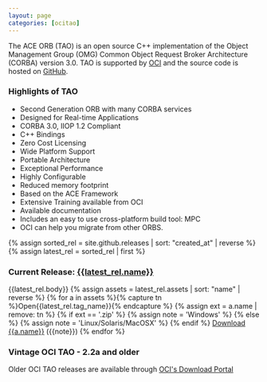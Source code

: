 ```yaml
---
layout: page
categories: [ocitao]
---
```


The ACE ORB (TAO) is an open source C++ implementation of the Object Management Group (OMG) Common Object Request Broker Architecture (CORBA) version 3.0. TAO is supported by [OCI](http://www.ociweb.com) and the source code is hosted on [GitHub]({{site.github.repository_url}}).
### Highlights of TAO
- Second Generation ORB with many CORBA services
- Designed for Real-time Applications
- CORBA 3.0, IIOP 1.2 Compliant
- C++ Bindings
- Zero Cost Licensing
- Wide Platform Support
- Portable Architecture
- Exceptional Performance
- Highly Configurable
- Reduced memory footprint
- Based on the ACE Framework
- Extensive Training available from OCI
- Available documentation
- Includes an easy to use cross-platform build tool: MPC
- OCI can help you migrate from other ORBS.


{% assign sorted_rel = site.github.releases | sort: "created_at" | reverse %}
{% assign latest_rel = sorted_rel | first %}
### Current Release: [{{latest_rel.name}}]({{latest_rel.html_url}})

{{latest_rel.body}}
{% assign assets = latest_rel.assets | sort: "name" | reverse %}
{% for a in assets %}{% capture tn %}Open{{latest_rel.tag_name}}{% endcapture %}
{% assign ext = a.name | remove: tn %}
{% if ext == '.zip' %}
  {% assign note = 'Windows' %}
{% else %}
  {% assign note = 'Linux/Solaris/MacOSX' %}
{% endif %}
[Download {{a.name}}]({{a.browser_download_url}}) ({{note}})
{% endfor %}


### Vintage OCI TAO - 2.2a and older

Older OCI TAO releases are available through [OCI's Download Portal](lhttp://localhost:9090/ociProduct/show/3)
